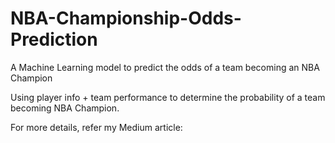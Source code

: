 # NBA-Championship-Odds-Prediction
A Machine Learning model to predict the odds of a team becoming an NBA Champion

Using player info + team performance to determine the probability of a team becoming NBA Champion.

For more details, refer my Medium article:
